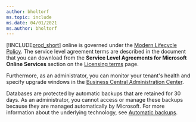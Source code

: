 ```yaml
---
author: bholtorf
ms.topic: include
ms.date: 04/01/2021
ms.author: bholtorf
---
```

[!INCLUDE[prod_short](prod_short.md)] online is governed under the [Modern Lifecycle Policy](https://support.microsoft.com/help/30881/modern-lifecycle-policy). The service level agreement terms are described in the document that you can download from the **Service Level Agreements for Microsoft Online Services** section on the [Licensing terms](https://www.microsoft.com/licensing/product-licensing/products) page.  

Furthermore, as an administrator, you can monitor your tenant's health and specify upgrade windows in the [Business Central Administration Center](/dynamics365/business-central/dev-itpro/administration/tenant-admin-center).  

Databases are protected by automatic backups that are retained for 30 days. As an administrator, you cannot access or manage these backups because they are managed automatically by Microsoft. For more information about the underlying technology, see [Automatic backups](/azure/sql-database/sql-database-automated-backups).  
